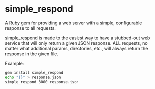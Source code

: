 # simple_respond
A Ruby gem for providing a web server with a simple, configurable response to all requests.

simple_respond is made to the easiest way to have a stubbed-out web service that will only return a given JSON response.  ALL requests, no matter what additional params, directories, etc., will always return the response in the given file.

Example:

```bash
gem install simple_respond
echo "{}" > response.json
simple_respond 3000 response.json
```

